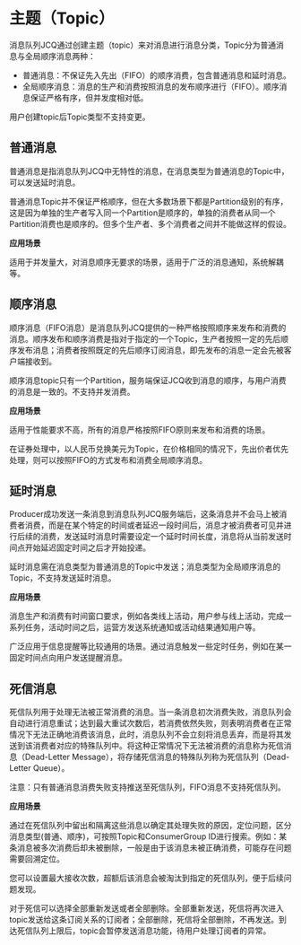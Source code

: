 # 主题（Topic）
消息队列JCQ通过创建主题（topic）来对消息进行消息分类，Topic分为普通消息与全局顺序消息两种：

* 普通消息：不保证先入先出（FIFO）的顺序消费，包含普通消息和延时消息。
* 全局顺序消息：消息的生产和消费按照消息的发布顺序进行（FIFO）。顺序消息保证严格有序，但并发度相对低。

用户创建topic后Topic类型不支持变更。

## 普通消息

普通消息是指消息队列JCQ中无特性的消息，在消息类型为普通消息的Topic中，可以发送延时消息。

普通消息Topic并不保证严格顺序，但在大多数场景下都是Partition级别的有序，这是因为单独的生产者写入同一个Partition是顺序的，单独的消费者从同一个Partition消费也是顺序的。但多个生产者、多个消费者之间并不能做这样的假设。

**应用场景**

适用于并发量大，对消息顺序无要求的场景，适用于广泛的消息通知，系统解耦等。


## 顺序消息
顺序消息（FIFO消息）是消息队列JCQ提供的一种严格按照顺序来发布和消费的消息。顺序发布和顺序消费是指对于指定的一个Topic，生产者按照一定的先后顺序发布消息；消费者按照既定的先后顺序订阅消息，即先发布的消息一定会先被客户端接收到。

顺序消息topic只有一个Partition，服务端保证JCQ收到消息的顺序，与用户消费的消息是一致的。不支持并发消费。

**应用场景**

适用于性能要求不高，所有的消息严格按照FIFO原则来发布和消费的场景。

在证券处理中，以人民币兑换美元为Topic，在价格相同的情况下，先出价者优先处理，则可以按照FIFO的方式发布和消费全局顺序消息。

## 延时消息

Producer成功发送一条消息到消息队列JCQ服务端后，这条消息并不会马上被消费者消费，而是在某个特定的时间或者延迟一段时间后，消息才被消费者可见并进行后续的消费，发送延时消息时需要设定一个延时时间长度，消息将从当前发送时间点开始延迟固定时间之后才开始投递。

延时消息需在消息类型为普通消息的Topic中发送；消息类型为全局顺序消息的Topic，不支持发送延时消息。


**应用场景**

消息生产和消费有时间窗口要求，例如各类线上活动，用户参与线上活动，完成一系列任务，活动时间之后，运营方发送系统通知或活动结果通知用户等。

广泛应用于信息提醒等比较通用的场景。通过消息触发一些定时任务，例如在某一固定时间点向用户发送提醒消息。

## 死信消息

死信队列⽤于处理⽆法被正常消费的消息。当⼀条消息初次消费失败，消息队列会⾃动进⾏消息重试；达到最⼤重试次数后，若消费依然失败，则表明消费者在正常情况下⽆法正确地消费该消息，此时，消息队列不会⽴刻将消息丢弃，而是将其发送到该消费者对应的特殊队列中。将这种正常情况下⽆法被消费的消息称为死信消息（Dead-Letter Message），将存储死信消息的特殊队列称为死信队列（Dead-Letter Queue）。

注意：只有普通消息消费失败支持推送至死信队列，FIFO消息不支持死信队列。

**应用场景**

通过在死信队列中留出和隔离这些消息以确定其处理失败的原因，定位问题，区分消息类型(普通、顺序)，可按照Topic和ConsumerGroup ID进行搜索。例如：某条消息被多次消费后却未被删除，一般是由于该消息未被正确消费，可能存在问题需要回溯定位。

您可以设置最大接收次数，超额后该消息会被淘汰到指定的死信队列，便于后续问题发现。

对于死信可以选择全部重新发送或者全部删除。全部重新发送，死信将再次进入topic发送给这条订阅关系的订阅者；全部删除，死信将全部删除，不再发送。到达死信队列上限后，topic会暂停发送消息功能，待用户处理订阅者的异常。

